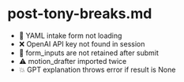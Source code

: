 # post-tony-breaks.md

- 🧨 YAML intake form not loading
- ❌ OpenAI API key not found in session
- 🔁 form_inputs are not retained after submit
- ⚠️ motion_drafter imported twice
- 💥 GPT explanation throws error if result is None
 
